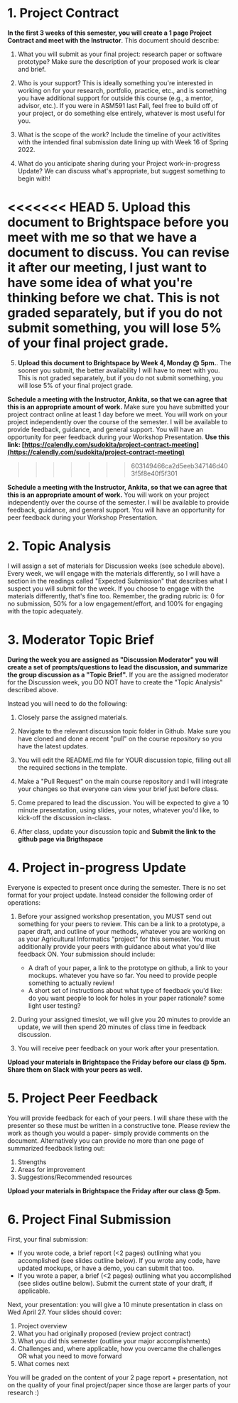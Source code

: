 # 1. Project Contract
**In the first 3 weeks of this semester, you will create a 1 page Project Contract and meet with the Instructor**. This document should describe:

1. What you will submit as your final project: research paper or software prototype? Make sure the description of your proposed work is clear and brief.

2. Who is your support? This is ideally something you're interested in working on for your research, portfolio, practice, etc., and is something you have additional support for outside this course (e.g., a mentor, advisor, etc.). If you were in ASM591 last Fall, feel free to build off of your project, or do something else entirely, whatever is most useful for you.

3. What is the scope of the work? Include the timeline of your activitites with the intended final submission date lining up with Week 16 of Spring 2022.

4. What do you anticipate sharing during your Project work-in-progress Update? We can discuss what's appropriate, but suggest something to begin with!

<<<<<<< HEAD
5. **Upload this document to Brightspace before you meet with me so that we have a document to discuss.** You can revise it after our meeting, I just want to have some idea of what you're thinking before we chat. This is not graded separately, but if you do not submit something, you will lose 5% of your final project grade.
=======
5. **Upload this document to Brightspace by Week 4, Monday @ 5pm.**. The sooner you submit, the better availability I will have to meet with you. This is not graded separately, but if you do not submit something, you will lose 5% of your final project grade.

**Schedule a meeting with the Instructor, Ankita, so that we can agree that this is an appropriate amount of work.** Make sure you have submitted your project contract online at least 1 day before we meet. You will work on your project independently over the course of the semester. I will be available to provide feedback, guidance, and general support. You will have an opportunity for peer feedback during your Workshop Presentation. **Use this link: [https://calendly.com/sudokita/project-contract-meeting](https://calendly.com/sudokita/project-contract-meeting)**

>>>>>>> 603149466ca2d5eeb347146d403f5f8e40f5f301

**Schedule a meeting with the Instructor, Ankita, so that we can agree that this is an appropriate amount of work.** You will work on your project independently over the course of the semester. I will be available to provide feedback, guidance, and general support. You will have an opportunity for peer feedback during your Workshop Presentation.

# 2. Topic Analysis
I will assign a set of materials for Discussion weeks (see schedule above). Every week, we will engage with the materials differently, so I will have a section in the readings called "Expected Submission" that describes what I suspect you will submit for the week. If you choose to engage with the materials differently, that's fine too. Remember, the grading rubric is: 0 for no submission, 50% for a low engagement/effort, and 100% for engaging with the topic adequately.

# 3. Moderator Topic Brief
**During the week you are assigned as "Discussion Moderator" you will create a set of prompts/questions to lead the discussion, and summarize the group discussion as a "Topic Brief".** If you are the assigned moderator for the Discussion week, you DO NOT have to create the "Topic Analysis" described above. 

Instead you will need to do the following:

1. Closely parse the assigned materials.

2. Navigate to the relevant discussion topic folder in Github. Make sure you have cloned and done a recent "pull" on the course repository so you have the latest updates.

3. You will edit the README.md file for YOUR discussion topic, filling out all the required sections in the template.

4. Make a "Pull Request" on the main course repository and I will integrate your changes so that everyone can view your brief just before class.

5. Come prepared to lead the discussion. You will be expected to give a 10 minute presentation, using slides, your notes, whatever you'd like, to kick-off the discussion in-class.

6. After class, update your discussion topic and **Submit the link to the github page via Brigthspace**


# 4. Project in-progress Update

Everyone is expected to present once during the semester. There is no set format for your project update. Instead consider the following order of operations:

1. Before your assigned workshop presentation, you MUST send out something for your peers to review. This can be a link to a prototype, a paper draft, and outline of your methods, whatever you are working on as your Agricultural Informatics "project" for this semester. You must additionally provide your peers with guidance about what you'd like feedback ON. Your submission should include:
	- A draft of your paper, a link to the prototype on github, a link to your mockups. whatever you have so far. You need to provide people something to actually review!
	- A short set of instructions about what type of feedback you'd like: do you want people to look for holes in your paper rationale? some light user testing?

2. During your assigned timeslot, we will give you 20 minutes to provide an update, we will then spend 20 minutes of class time in feedback discussion. 

3. You will receive peer feedback on your work after your presentation.


**Upload your materials in Brightspace the Friday before our class @ 5pm. Share them on Slack with your peers as well.**

# 5. Project Peer Feedback

You will provide feedback for each of your peers. I will share these with the presenter so these must be written in a constructive tone.  Please review the work as though you would a paper- simply provide comments on the document. Alternatively you can provide no more than one page of summarized feedback listing out:

1. Strengths
2. Areas for improvement
3. Suggestions/Recommended resources

**Upload your materials in Brightspace the Friday after our class @ 5pm.**

# 6. Project Final Submission
First, your final submission:
 - If you wrote code, a brief report (<2 pages) outlining what you accomplished (see slides outline below). If you wrote any code, have updated mockups, or have a demo, you can submit that too.
 - If you wrote a paper, a brief (<2 pages) outlining what you accomplished (see slides outline below). Submit the current state of your draft, if applicable.

Next, your presentation: you will give a 10 minute presentation in class on Wed April 27. Your slides should cover:
1. Project overview
2. What you had originally proposed (review project contract)
3. What you did this semester (outline your major accomplishments)
4. Challenges and, where applicable, how you overcame the challenges OR what you need to move forward
5. What comes next

You will be graded on the content of your 2 page report + presentation, not on the quality of your final project/paper since those are larger parts of your research :)


